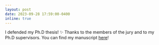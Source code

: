 ```yaml
---
layout: post
date: 2023-09-28 17:59:00-0400
inline: true
---
```


I defended my Ph.D thesis! :sparkles:
Thanks to the members of the jury and to my Ph.D supervisors. You can find my manuscript [here](http://solangep.github.io/assets/pdf/manuscrit_Pruilh.pdf)!